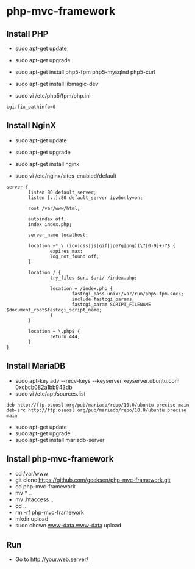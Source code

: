 php-mvc-framework
=================

Install PHP
-----------
* sudo apt-get update
* sudo apt-get upgrade
* sudo apt-get install php5-fpm php5-mysqlnd php5-curl
* sudo apt-get install libmagic-dev

* sudo vi /etc/php5/fpm/php.ini
```
cgi.fix_pathinfo=0
```

Install NginX
--------------
* sudo apt-get update
* sudo apt-get upgrade
* sudo apt-get install nginx

* sudo vi /etc/nginx/sites-enabled/default
```
server {
        listen 80 default_server;
        listen [::]:80 default_server ipv6only=on;

        root /var/www/html;
	
        autoindex off;
        index index.php;

        server_name localhost;

        location ~* \.(ico|css|js|gif|jpe?g|png)(\?[0-9]+)?$ {
                expires max;
                log_not_found off;
        }

        location / {
                try_files $uri $uri/ /index.php;

                location = /index.php {
                        fastcgi_pass unix:/var/run/php5-fpm.sock;
                        include fastcgi_params;
                        fastcgi_param SCRIPT_FILENAME $document_root$fastcgi_script_name;
                }
        }

        location ~ \.php$ {
                return 444;
        }
}
```

Install MariaDB
---------------
* sudo apt-key adv --recv-keys --keyserver keyserver.ubuntu.com 0xcbcb082a1bb943db
* sudo vi /etc/apt/sources.list
```
deb http://ftp.osuosl.org/pub/mariadb/repo/10.0/ubuntu precise main
deb-src http://ftp.osuosl.org/pub/mariadb/repo/10.0/ubuntu precise main
```

* sudo apt-get update
* sudo apt-get upgrade
* sudo apt-get install mariadb-server

<!--
Install HandlerSocket
---------------------
* sudo vi /etc/mysql/my.cnf
```
[mysqld]
..
handlersocket_address = 127.0.0.1
handlersocket_port = 9998
handlersocket_port_wr = 9999
```

* mysql -u root -p
* INSTALL PLUGIN handlersocket SONAME 'handlersocket.so';
* exit
* sudo /etc/init.d/mysql restart
* mysql -u root -p
* SHOW PROCESSLIST;
* exit
-->

Install php-mvc-framework
-------------------------
* cd /var/www
* git clone https://github.com/geeksen/php-mvc-framework.git
* cd php-mvc-framework
* mv * ..
* mv .htaccess ..
* cd ..
* rm -rf php-mvc-framework
* mkdir upload
* sudo chown www-data.www-data upload

Run
---
* Go to http://your.web.server/

